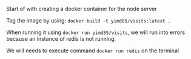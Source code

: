 Start of with creating a docker container for the node server

Tag the image by using:  ```docker build -t yimd85/visits:latest .```

When running it using ```docker run yimd85/visits```, 
we will run into errors because an instance of redis is not running.

We will needs to execute command ```docker run redis``` on the terminal